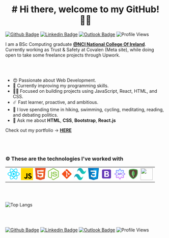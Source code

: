 ###

<!--
**viniciussrusso/viniciussrusso** is a ✨ _special_ ✨ repository because its `README.md` (this file) appears on your GitHub profile.

-->

<h1 align="center"># Hi there, welcome to my GitHub! ✌🏼<br></h1>


[![Github Badge](http://img.shields.io/badge/-Github-black?style=flat-square&logo=github&link=https://github.com/Defcon27/)](https://github.com/viniciussrusso) 
[![Linkedin Badge](https://img.shields.io/badge/-LinkedIn-blue?style=flat-square&logo=Linkedin&logoColor=white&link=https://www.linkedin.com/in/vinicius-russo/)](https://www.linkedin.com/in/vinicius-russo/)
[![Outlook Badge](https://img.shields.io/badge/email--000?style=social&logo=microsoft-outlook&logoColor=0078d4&link=mailto:viniciussrusso@outlook.com)](mailto:viniciussrusso@outlook.com)
![Profile Views](https://komarev.com/ghpvc/?username=viniciussrusso)




I am a BSc Computing graduate **[@NCI National College Of Ireland](https://www.ncirl.ie/)**. Currently working as Trust & Safety at Covalen (Meta site), while doing open to take some freelance projects through Upwork. 


<br><br>

- 😍 Passionate about Web Development. 
- 🌱 Currently improving my programming skills.
- 🧘🏻 Focused on building projects using JavaScript, React, HTML, and CSS. 
- ☄️  Fast learner, proactive, and ambitious. 
- 🤟 I love spending time in hiking, swimming, cycling, meditating, reading, and debating politics. 
- 💬 Ask me about **HTML**, **CSS**, **Bootstrap**, **React.js**



Check out my portfolio -> [**HERE**](https://viniciussrusso.github.io/react-portfolio/)


<br><br>


### ⚙️ These are the technologies I've worked with

<table border="0">
    <tr>
        <td>
            <img height="38" width="38" src="https://github.com/viniciussrusso/viniciussrusso/blob/main/assets/react.png">
            <img height="38" width="38" src="https://github.com/viniciussrusso/viniciussrusso/blob/main/assets/javascript.png">
            <img height="38" width="38" src="https://github.com/viniciussrusso/viniciussrusso/blob/main/assets/html.png">
            <img height="38" width="38" src="https://github.com/viniciussrusso/viniciussrusso/blob/main/assets/node.png">
            <img height="38" width="38" src="https://github.com/viniciussrusso/viniciussrusso/blob/main/assets/git.png">
            <img height="38" width="38" src="https://github.com/viniciussrusso/viniciussrusso/blob/main/assets/tailwindcss.svg">
            <img height="38" width="38" src="https://github.com/viniciussrusso/viniciussrusso/blob/main/assets/css.png">
            <img height="38" width="38" src="https://github.com/viniciussrusso/viniciussrusso/blob/main/assets/bootstrap.png">
            <img height="38" width="38" src="https://github.com/viniciussrusso/viniciussrusso/blob/main/assets/restapi.png">
            <img height="38" width="38" src="https://github.com/viniciussrusso/viniciussrusso/blob/main/assets/mongodb.png">
            <img height="38" width="38" src="https://cdn.svgporn.com/logos/mysql.svg">
        </td>
    </tr>
<table>



<br><br>

![Top Langs](https://github-readme-stats.vercel.app/api/top-langs/?username=viniciussrusso&layout=compact)

<br><br>

[![Github Badge](http://img.shields.io/badge/-Github-black?style=flat-square&logo=github&link=https://github.com/Defcon27/)](https://github.com/viniciussrusso) 
[![Linkedin Badge](https://img.shields.io/badge/-LinkedIn-blue?style=flat-square&logo=Linkedin&logoColor=white&link=https://www.linkedin.com/in/vinicius-russo/)](https://www.linkedin.com/in/vinicius-russo/)
[![Outlook Badge](https://img.shields.io/badge/email--000?style=social&logo=microsoft-outlook&logoColor=0078d4&link=mailto:viniciussrusso@outlook.com)](mailto:viniciussrusso@outlook.com)
![Profile Views](https://komarev.com/ghpvc/?username=viniciussrusso)

<br><br>
